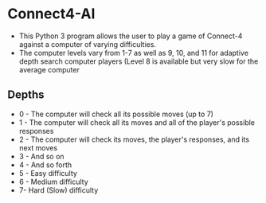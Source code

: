 # Connect4-AI

- This Python 3 program allows the user to play a game of Connect-4 against a computer of varying difficulties.
- The computer levels vary from 1-7 as well as 9, 10, and 11 for adaptive depth search computer players  (Level 8 is available but very slow for the average computer

## Depths
- 0 - The computer will check all its possible moves (up to 7)
- 1 - The computer will check all its moves and all of the player's possible responses
- 2 - The computer will check its moves, the player's responses, and its next moves
- 3 - And so on
- 4 - And so forth
- 5 - Easy difficulty
- 6 - Medium difficulty
- 7- Hard (Slow) difficulty
